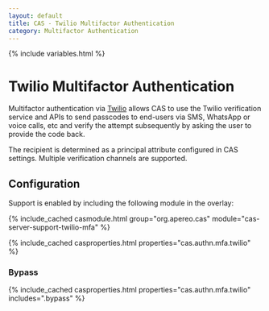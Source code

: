 ```yaml
---
layout: default
title: CAS - Twilio Multifactor Authentication
category: Multifactor Authentication
---
```


{% include variables.html %}

# Twilio Multifactor Authentication
         
Multifactor authentication via [Twilio](https://www.twilio.com/) allows CAS to use the Twilio verification service
and APIs to send passcodes to end-users via SMS, WhatsApp or voice calls, etc and verify the attempt subsequently
by asking the user to provide the code back.

The recipient is determined as a principal attribute configured in CAS settings. Multiple verification channels are supported.

## Configuration

Support is enabled by including the following module in the overlay:

{% include_cached casmodule.html group="org.apereo.cas" module="cas-server-support-twilio-mfa" %}

{% include_cached casproperties.html properties="cas.authn.mfa.twilio" %}

### Bypass

{% include_cached casproperties.html properties="cas.authn.mfa.twilio" includes=".bypass" %}

